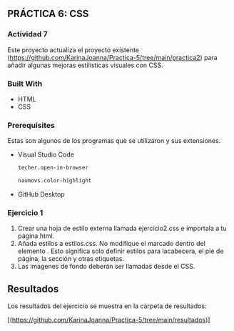 <!-- ABOUT THE PROJECT -->
## PRÁCTICA 6: CSS

### Actividad 7

Este proyecto actualiza el proyecto existente (https://github.com/KarinaJoanna/Practica-5/tree/main/practica2) para añadir algunas mejoras estilísticas visuales con CSS.

### Built With

* HTML
* CSS

### Prerequisites

Estas son algunos de los programas que se utilizaron y sus extensiones.

* Visual Studio Code
  ```sh
  techer.open-in-browser
  ```
  ```sh
  naumovs.color-highlight
  ```
  
* GitHub Desktop
  

### Ejercicio 1

1. Crear una hoja de estilo externa llamada ejercicio2.css e importala a tu página html.
2. Añada estilos a estilos.css. No modifique el marcado dentro del elemento <body>. Esto significa solo definir estilos para lacabecera, el pie de página, la sección y otras etiquetas.
5. Las imagenes de fondo deberán ser llamadas desde el CSS.


<!-- RESULTS -->
## Resultados

Los resultados del ejercicio se muestra en la carpeta de resultados:

[(https://github.com/KarinaJoanna/Practica-5/tree/main/resultados)]
